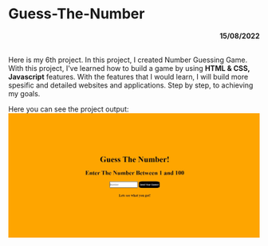 # Guess-The-Number

<div align="right"><b>15/08/2022</b></div><br>

Here is my 6th project. In this project, I created Number Guessing Game. With this project, I've learned how to build a game by using **HTML & CSS, Javascript** features.
With the features that I would learn, I will build more spesific and detailed websites and applications. Step by step, to achieving my goals.

Here you can see the project output:
![GuessTheNumber](./img/GuessTheNumber.JPG)